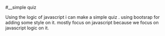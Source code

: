 #__simple quiz 

Using the logic of javascript i can make a simple quiz .
using bootsrap for adding some style on it.
mostly focus on javascript because we focus on javascript logic on it.

